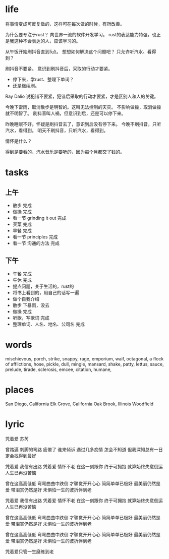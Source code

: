 # life

将事情变成可反复做的，这样可在每次做的时候，有所改善。

为什么要专注于rust？
向世界一流的软件开发学习。
rust的表达能力特强，也正是我这种不会表达的人，应该学习的。

从午饭开始刷抖音直到5点。
想想如何解决这个问题吧？
只允许听汽水、看得到？

刷抖音不要紧。
意识到刷抖音后，采取的行动才要紧。
* 停下来，学rust、整理下单词？
* 还是继续刷。

Ray Dalio 说犯错不要紧，犯错后采取的行动才要紧，才是区别人和人的关键。

今晚下雷雨，取消散步是明智的。这叫无法控制的天灾。
不影响做操，取消做操就不明智了。
刷抖音叫人祸，但意识到后，还是可以停下来。

昨晚睡眠不好。怀疑是刷抖音去了，意识到后没有停下来。
今晚不刷抖音，只听汽水，看得到。
明天不刷抖音，只听汽水，看得到。

情怀是什么？

得到是要看的，汽水音乐是要听的，因为每个月都交了钱的。

# tasks

## 上午

* 散步 完成
* 做操 完成
* 看一节 grinding it out 完成
* 买菜 完成
* 早餐 完成
* 看一节 principles 完成
* 看一节 沟通的方法 完成

## 下午

* 午餐 完成
* 午休 完成
* 提点问题，关于生活的，rust的
* 将书上看到的，用自己的话写一遍
* 做个自我介绍
* 散步 下暴雨，没去
* 做操 完成
* 听歌，写歌词 完成
* 整理单词、人名、地名、公司名 完成

# words

mischievous, porch, strike, snappy, rage, emporium, waif, octagonal, a flock of afflictions,
hose, pickle, dull, mingle, mansard, shake, patty, lettus, sauce, prelude, tirade, sclerosis,
emcee, citation, humane, 

# places

San Diego, California
Elk Grove, California
Oak Brook, Illinois
Woodfield

# lyric

凭着爱
  苏芮

曾踏遍 刺脚的弯路
疲倦了 谁来倾诉
遇过几多痴情 怎会不知道
但我深知总有一日
定会找得到最好

凭着爱 我信有出路
凭着爱 情怀不老
在这一刻跟你 终于可拥抱
就算始终失意倒运
人生已再没苦恼

曾在这高高低低
弯弯曲曲中跌倒
才骤觉开开心心
简简单单已极好
最美丽仍然是爱
带泪赏仍然是好
未惧怕一生的波折伴到老

凭着爱 我信有出路
凭着爱 情怀不老
在这一刻跟你 终于可拥抱
就算始终失意倒运
人生已再没苦恼

曾在这高高低低
弯弯曲曲中跌倒
才骤觉开开心心
简简单单已极好
最美丽仍然是爱
带泪赏仍然是好
未惧怕一生的波折伴到老

曾在这高高低低
弯弯曲曲中跌倒
才骤觉开开心心
简简单单已极好
最美丽仍然是爱
带泪赏仍然是好
未惧怕一生的波折伴到老

凭着爱只管一生磨练到老
